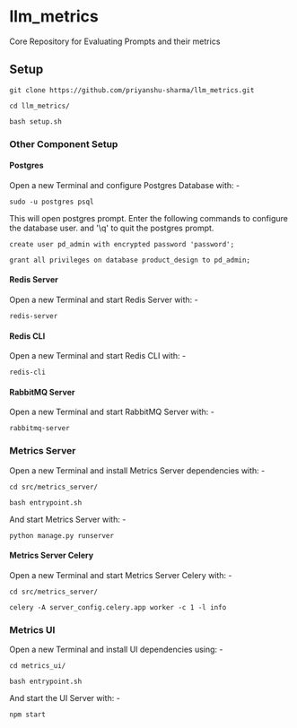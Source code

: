 # llm_metrics
Core Repository for Evaluating Prompts and their metrics

## Setup

```
git clone https://github.com/priyanshu-sharma/llm_metrics.git

cd llm_metrics/

bash setup.sh
```
### Other Component Setup

#### Postgres

Open a new Terminal and configure Postgres Database with: -

```
sudo -u postgres psql
```


This will open postgres prompt. Enter the following commands to configure the database user. and '\q' to quit the postgres prompt.


```
create user pd_admin with encrypted password 'password';

grant all privileges on database product_design to pd_admin;
```


#### Redis Server

Open a new Terminal and start Redis Server with: -

```
redis-server
```


#### Redis CLI

Open a new Terminal and start Redis CLI with: -

```
redis-cli
```

#### RabbitMQ Server

Open a new Terminal and start RabbitMQ Server with: -

```
rabbitmq-server
```

### Metrics Server

Open a new Terminal and install Metrics Server dependencies with: -

```
cd src/metrics_server/

bash entrypoint.sh
```

And start Metrics Server with: -

```
python manage.py runserver
```

#### Metrics Server Celery

Open a new Terminal and start Metrics Server Celery with: -

```
cd src/metrics_server/

celery -A server_config.celery.app worker -c 1 -l info
```

### Metrics UI

Open a new Terminal and install UI dependencies using: -

```
cd metrics_ui/

bash entrypoint.sh
```

And start the UI Server with: -

```
npm start
```